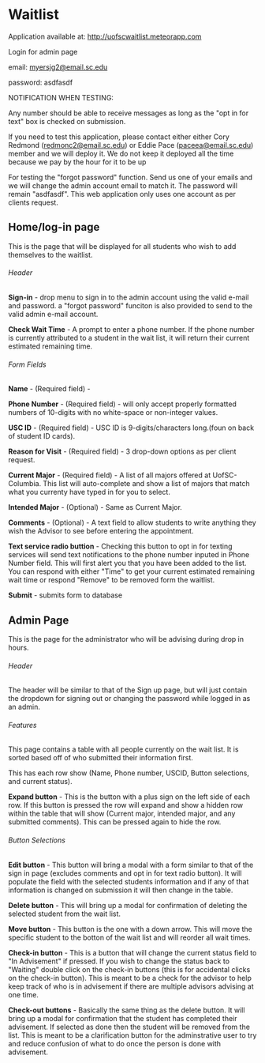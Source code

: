 # Waitlist
Application available at: http://uofscwaitlist.meteorapp.com

Login for admin page

email: myersjg2@email.sc.edu

password: asdfasdf

NOTIFICATION WHEN TESTING:

Any number should be able to receive messages as long as the "opt in for text" box is checked on submission.

If you need to test this application, please contact either either Cory Redmond (redmonc2@email.sc.edu) or Eddie Pace (paceea@email.sc.edu) member and we will deploy it. We do not keep it deployed all the time because we pay by the hour for it to be up

For testing the "forgot password" function. Send us one of your emails and we will change the admin account email to match it. The password will remain "asdfasdf". This web application only uses one account as per clients request.

## Home/log-in page
This is the page that will be displayed for all students who wish to add themselves to the waitlist. 
###### Header
**Sign-in** - drop menu to sign in to the admin account using the valid e-mail and password. a "forgot password" funciton is also provided to send to the valid admin e-mail account.

**Check Wait Time** - A prompt to enter a phone number. If the phone number is currently attributed to a student in the wait list, it will return their current estimated remaining time.

###### Form Fields
**Name** - (Required field) - 

**Phone Number** - (Required field) - will only accept properly formatted numbers of 10-digits with no white-space or non-integer values.

**USC ID** - (Required field) - USC ID is 9-digits/characters long.(foun on back of student ID cards).

**Reason for Visit** - (Required field) - 3 drop-down options as per client request.

**Current Major** - (Required field) - A list of all majors offered at UofSC-Columbia. This list will auto-complete and show a list of majors that match what you currenty have typed in for you to select. 

**Intended Major** - (Optional) - Same as Current Major.

**Comments** - (Optional) - A text field to allow students to write anything they wish the Advisor to see before entering the appointment.

**Text service radio buttion** - Checking this button to opt in for texting services will send text notifications to the phone number inputed in Phone Number field. This will first alert you that you have been added to the list. You can respond with either "Time" to get your current estimated remaining wait time or respond "Remove" to be removed form the waitlist. 

**Submit** - submits form to database

## Admin Page
This is the page for the administrator who will be advising during drop in hours. 

###### Header
The header will be similar to that of the Sign up page, but will just contain the dropdown for signing out or changing the password while logged in as an admin.

###### Features
This page contains a table with all people currently on the wait list. It is sorted based off of who submitted their information first.

This has each row show (Name, Phone number, USCID, Button selections, and current status). 

**Expand button**  - This is the button with a plus sign on the left side of each row. If this button is pressed the row will expand and show a hidden row within the table that will show (Current major, intended major, and any submitted comments). This can be pressed again to hide the row.

###### Button Selections

**Edit button** - This button will bring a modal with a form similar to that of the sign in page (excludes comments and opt in for text radio button). It will populate the field with the selected students information and if any of that information is changed on submission it will then change in the table.

**Delete button** - This will bring up a modal for confirmation of deleting the selected student from the wait list.

**Move button** - This button is the one with a down arrow. This will move the specific student to the botton of the wait list and will reorder all wait times.

**Check-in button** - This is a button that will change the current status field to "In Advisement" if pressed. If you wish to change the status back to "Waiting" double click on the check-in buttons (this is for accidental clicks on the check-in button). This is meant to be a check for the advisor to help keep track of who is in advisement if there are multiple advisors advising at one time.

**Check-out buttons** - Basically the same thing as the delete button. It will bring up a modal for confirmation that the student has completed their advisement. If selected as done then the student will be removed from the list. This is meant to be a clarification button for the adminstrative user to try and reduce confusion of what to do once the person is done with advisement. 
